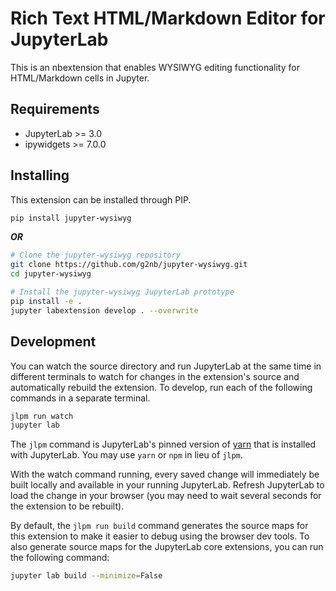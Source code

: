 # Rich Text HTML/Markdown Editor for JupyterLab

This is an nbextension that enables WYSIWYG editing functionality for HTML/Markdown cells in Jupyter.

## Requirements

* JupyterLab >= 3.0
* ipywidgets >= 7.0.0

## Installing

This extension can be installed through PIP.

```bash
pip install jupyter-wysiwyg
```

***OR***

```bash
# Clone the jupyter-wysiwyg repository
git clone https://github.com/g2nb/jupyter-wysiwyg.git
cd jupyter-wysiwyg 

# Install the jupyter-wysiwyg JupyterLab prototype
pip install -e .
jupyter labextension develop . --overwrite
```

## Development

You can watch the source directory and run JupyterLab at the same time in different terminals to watch for changes in 
the extension's source and automatically rebuild the extension. To develop, run each of the following commands in a 
separate terminal. 

```bash
jlpm run watch
jupyter lab
```

The `jlpm` command is JupyterLab's pinned version of [yarn](https://yarnpkg.com/) that is installed with JupyterLab. You 
may use `yarn` or `npm` in lieu of `jlpm`.

With the watch command running, every saved change will immediately be built locally and available in your running 
JupyterLab. Refresh JupyterLab to load the change in your browser (you may need to wait several seconds for the 
extension to be rebuilt).

By default, the `jlpm run build` command generates the source maps for this extension to make it easier to debug using 
the browser dev tools. To also generate source maps for the JupyterLab core extensions, you can run the following command:

```bash
jupyter lab build --minimize=False
```
